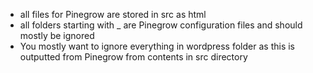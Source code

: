 - all files for Pinegrow are stored in src as html
- all folders starting with \_ are Pinegrow configuration files and should mostly be ignored
- You mostly want to ignore everything in wordpress folder as this is outputted from Pinegrow from contents in src directory

